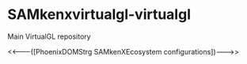 # SAMkenxvirtualgl-virtualgl
Main VirtualGL repository

<<---([PhoenixDOMStrg SAMkenXEcosystem configurations])--->>
